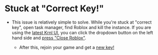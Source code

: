 # Stuck at "Correct Key!"

- This issue is relatively simple to solve. While you're stuck at "correct key", open task manager, find Roblox and kill the instance.
If you are using the [latest Krnl UI](https://k-storage.com/krnl_beta.exe), you can click the dropdown button on the left hand side and [press "Close Roblox"](https://i.imgur.com/MgunbPo.png).

  * After this, rejoin your game and get a [new key!](https://cdn.krnl.place/getkey.php)

